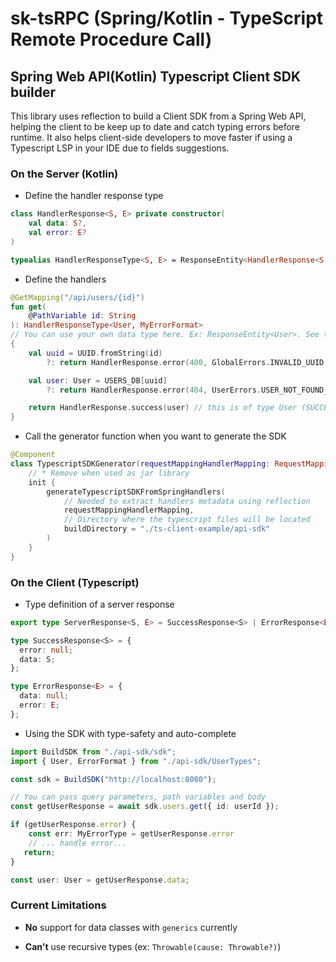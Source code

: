 # sk-tsRPC (Spring/Kotlin - TypeScript Remote Procedure Call)

## Spring Web API(Kotlin) Typescript Client SDK builder

This library uses reflection to build a Client SDK from a Spring Web API, helping the client to be keep
up to date and catch typing errors before runtime. It also helps client-side developers to move faster
if using a Typescript LSP in your IDE due to fields suggestions.

### On the Server (Kotlin)

* Define the handler response type

```kotlin
class HandlerResponse<S, E> private constructor(
    val data: S?,
    val error: E?
)

typealias HandlerResponseType<S, E> = ResponseEntity<HandlerResponse<S, E>>
```

* Define the handlers

```kotlin
@GetMapping("/api/users/{id}")
fun get(
    @PathVariable id: String
): HandlerResponseType<User, MyErrorFormat>
// You can use your own data type here. Ex: ResponseEntity<User>. See the example under `src/main/kotlin/c`
{
    val uuid = UUID.fromString(id)
        ?: return HandlerResponse.error(400, GlobalErrors.INVALID_UUID /* this is of type MyErrorFormat (ERROR) */)

    val user: User = USERS_DB[uuid]
        ?: return HandlerResponse.error(404, UserErrors.USER_NOT_FOUND_ERROR)

    return HandlerResponse.success(user) // this is of type User (SUCCESS)
}
```

* Call the generator function when you want to generate the SDK

```kotlin
@Component
class TypescriptSDKGenerator(requestMappingHandlerMapping: RequestMappingInfoHandlerMapping) {
    // * Remove when used as jar library
    init {
        generateTypescriptSDKFromSpringHandlers(
            // Needed to extract handlers metadata using reflection
            requestMappingHandlerMapping,
            // Directory where the typescript files will be located 
            buildDirectory = "./ts-client-example/api-sdk"
        )
    }
} 
```

### On the Client (Typescript)

* Type definition of a server response

```typescript
export type ServerResponse<S, E> = SuccessResponse<S> | ErrorResponse<E>;

type SuccessResponse<S> = {
  error: null;
  data: S;
};

type ErrorResponse<E> = {
  data: null;
  error: E;
};
```

* Using the SDK with type-safety and auto-complete

```typescript
import BuildSDK from "./api-sdk/sdk";
import { User, ErrorFormat } from "./api-sdk/UserTypes";

const sdk = BuildSDK("http://localhost:8080");

// You can pass query parameters, path variables and body 
const getUserResponse = await sdk.users.get({ id: userId });

if (getUserResponse.error) {
    const err: MyErrorType = getUserResponse.error
    // ... handle error...
   return;
}

const user: User = getUserResponse.data;
```

### Current Limitations

* **No** support for data classes with `generics` currently

* **Can't** use recursive types (ex: `Throwable(cause: Throwable?)`)
